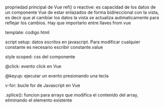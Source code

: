 propriedad principal de Vue
ref() o reactive: es capacidad de los datos de un componente Vue de estar enlazados de forma bidireccional con la vista, es decir que al cambiar los datos la vista se actualiza autimaticamente para reflejar los cambios. Hay que importarlo entre llaves from vue

template: codigo html

script setup: datos escritos en javascript. Para modificar cualquier constante es necesario escribir constante.value

style scoped: css del componente

@click: evento click en Vue

@keyup: ejecutar un evento presionando una tecla

v-for: bucle for de Javascript en Vue

.splice(): funcion para arrays que modifica el contenido del array, eliminando el elemento existente
